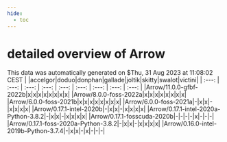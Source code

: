 ```yaml
---
hide:
  - toc
---
```


detailed overview of Arrow
==========================


This data was automatically generated on $Thu, 31 Aug 2023 at 11:08:02 CEST
| |accelgor|doduo|donphan|gallade|joltik|skitty|swalot|victini|
| :---: | :---: | :---: | :---: | :---: | :---: | :---: | :---: | :---: |
|Arrow/11.0.0-gfbf-2022b|x|x|x|x|x|x|x|x|
|Arrow/8.0.0-foss-2022a|x|x|x|x|x|x|x|x|
|Arrow/6.0.0-foss-2021b|x|x|x|x|x|x|x|x|
|Arrow/6.0.0-foss-2021a|-|x|x|-|x|x|x|x|
|Arrow/0.17.1-intel-2020b|-|x|x|-|x|x|x|x|
|Arrow/0.17.1-intel-2020a-Python-3.8.2|-|x|x|-|x|x|x|x|
|Arrow/0.17.1-fosscuda-2020b|-|-|-|-|x|-|-|-|
|Arrow/0.17.1-foss-2020a-Python-3.8.2|-|x|x|-|x|x|x|x|
|Arrow/0.16.0-intel-2019b-Python-3.7.4|-|x|x|-|x|-|-|-|
